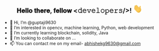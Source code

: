 
<div align="center">
<h2> 𝐇𝐞𝐥𝐥𝐨 𝐭𝐡𝐞𝐫𝐞, 𝐟𝐞𝐥𝐥𝐨𝐰 <𝚍𝚎𝚟𝚎𝚕𝚘𝚙𝚎𝚛𝚜/>! <img src="https://github.com/ABSphreak/ABSphreak/blob/master/gifs/Hi.gif" width="30px"></h2>
</div>

<div align="center" width="50">



</div>





























- 👋 Hi, I’m @guptaji9630
- 👀 I’m interested in opencv, machine learning, Python, web development 
- 🌱 I’m currently learning blockchain, solidity, Java 
- 💞️ I’m looking to collaborate on ...
- 📫 You can contact me on my email- abhishekg9630@gmail.com

<!---
guptaji9630/guptaji9630 is a ✨ special ✨ repository because its `README.md` (this file) appears on your GitHub profile.
You can click the Preview link to take a look at your changes.
--->
